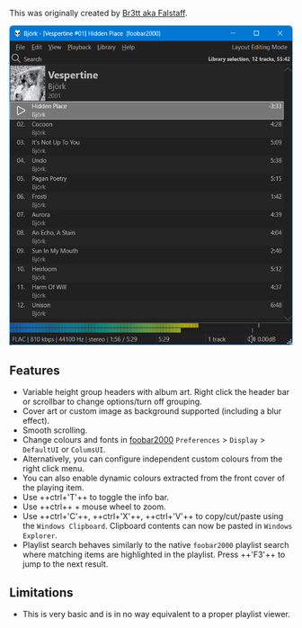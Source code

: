 This was originally created by [Br3tt aka Falstaff](https://www.deviantart.com/br3tt).

![smooth playlist](../images/smooth-playlist.png)

## Features
- Variable height group headers with album art. Right click the header bar or scrollbar to change options/turn off grouping.
- Cover art or custom image as background supported (including a blur effect).
- Smooth scrolling.
- Change colours and fonts in [foobar2000](https://www.foobar2000.org) `Preferences` > `Display` > `DefaultUI` or `ColumsUI`.
- Alternatively, you can configure independent custom colours from the right click menu.
- You can also enable dynamic colours extracted from the front cover of the playing item.
- Use ++ctrl+'T'++ to toggle the info bar.
- Use ++ctrl++ + mouse wheel to zoom.
- Use ++ctrl+'C'++, ++ctrl+'X'++, ++ctrl+'V'++ to copy/cut/paste using the `Windows Clipboard`. Clipboard contents can now be pasted in `Windows Explorer`.
- Playlist search behaves similarly	to the native `foobar2000` playlist search where matching items are highlighted in the playlist. Press ++'F3'++ to jump to the next result.

## Limitations
- This is very basic and is in no way equivalent to a proper playlist viewer.
